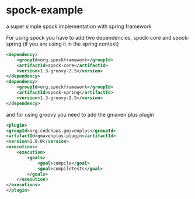 # spock-example
a super simple spock implementation with spring framework

For using spock you have to add two dependencies, spock-core and spock-spring (if you are using it in the spring context)

```xml
<dependency>
	<groupId>org.spockframework</groupId>
	<artifactId>spock-core</artifactId>
	<version>1.3-groovy-2.5</version>
</dependency>
<dependency>
	<groupId>org.spockframework</groupId>
	<artifactId>spock-spring</artifactId>
	<version>1.3-groovy-2.5</version>
</dependency>
```

and for using groovy you need to add the gmaven plus plugin

```xml
<plugin>
<groupId>org.codehaus.gmavenplus</groupId>
<artifactId>gmavenplus-plugin</artifactId>
<version>1.9.0</version>
<executions>
	<execution>
		<goals>
			<goal>compile</goal>
			<goal>compileTests</goal>
		</goals>
	</execution>
</executions>
</plugin>
```

